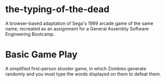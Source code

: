 # the-typing-of-the-dead
A browser-based adaptation of Sega's 1999 arcade game of the same name, recreated as an assignment for a General Assembly Software Engineering Bootcamp.

# Basic Game Play
A simplified first-person shooter game, in which Zombies generate randomly and you must type the words displayed on them to defeat them. 
